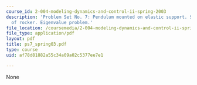 ```yaml
---
course_id: 2-004-modeling-dynamics-and-control-ii-spring-2003
description: 'Problem Set No. 7: Pendulum mounted on elastic support. Stabilization
  of rocker. Eigenvalue problem.'
file_location: /coursemedia/2-004-modeling-dynamics-and-control-ii-spring-2003/af78d81882a55c34a09a02c5377ee7e1_ps7_spring03.pdf
file_type: application/pdf
layout: pdf
title: ps7_spring03.pdf
type: course
uid: af78d81882a55c34a09a02c5377ee7e1

---
```

None